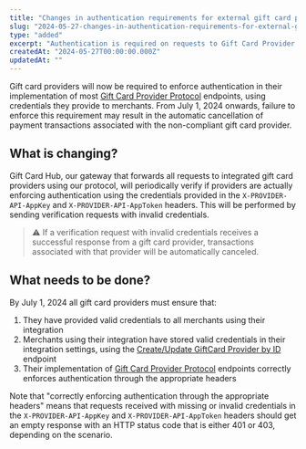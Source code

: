 ```yaml
---
title: "Changes in authentication requirements for external gift card providers"
slug: "2024-05-27-changes-in-authentication-requirements-for-external-gift-card-providers"
type: "added"
excerpt: "Authentication is required on requests to Gift Card Provider Protocol endpoints."
createdAt: "2024-05-27T00:00:00.000Z"
updatedAt: ""
---
```

Gift card providers will now be required to enforce authentication in their implementation of most [Gift Card Provider Protocol](https://developers.vtex.com/docs/api-reference/giftcard-provider-protocol) endpoints, using credentials they provide to merchants. From July 1, 2024 onwards, failure to enforce this requirement may result in the automatic cancellation of payment transactions associated with the non-compliant gift card provider.

## What is changing?

Gift Card Hub, our gateway that forwards all requests to integrated gift card providers using our protocol, will periodically verify if providers are actually enforcing authentication using the credentials provided in the `X-PROVIDER-API-AppKey` and `X-PROVIDER-API-AppToken` headers. This will be performed by sending verification requests with invalid credentials.

> ⚠️ If a verification request with invalid credentials receives a successful response from a gift card provider, transactions associated with that provider will be automatically canceled.

## What needs to be done?

By July 1, 2024 all gift card providers must ensure that:

1. They have provided valid credentials to all merchants using their integration
2. Merchants using their integration have stored valid credentials in their integration settings, using the [Create/Update GiftCard Provider by ID](https://developers.vtex.com/docs/api-reference/giftcard-hub-api#put-/api/giftcardproviders/-giftCardProviderId-) endpoint
3. Their implementation of [Gift Card Provider Protocol](https://developers.vtex.com/docs/api-reference/giftcard-provider-protocol) endpoints correctly enforces authentication through the appropriate headers

Note that "correctly enforcing authentication through the appropriate headers" means that requests received with missing or invalid credentials in the `X-PROVIDER-API-AppKey` and `X-PROVIDER-API-AppToken` headers should get an empty response with an HTTP status code that is either 401 or 403, depending on the scenario.
